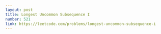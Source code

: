 ```yaml
---
layout: post
title: Longest Uncommon Subsequence I
number: 521
link: https://leetcode.com/problems/longest-uncommon-subsequence-i
---
```

